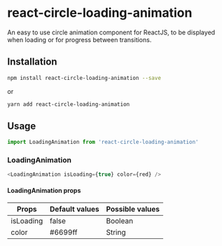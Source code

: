# react-circle-loading-animation

An easy to use circle animation component for ReactJS, to be displayed when loading or for progress between transitions.

## Installation

  ```bash
  npm install react-circle-loading-animation --save
  ```
  or
  ```bash
  yarn add react-circle-loading-animation
  ```

## Usage

```js
import LoadingAnimation from 'react-circle-loading-animation'
```

### LoadingAnimation

```js
<LoadingAnimation isLoading={true} color={red} />
```
#### LoadingAnimation props

| Props     | Default values | Possible values |
| --------- | -------------- | --------------- |
| isLoading | false          | Boolean         |
| color     | #6699ff        | String          |
